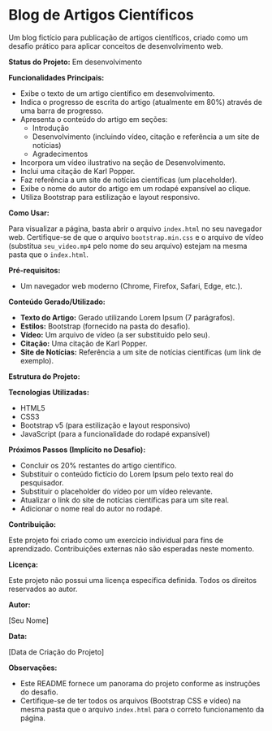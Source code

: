 # Blog de Artigos Científicos

Um blog fictício para publicação de artigos científicos, criado como um desafio prático para aplicar conceitos de desenvolvimento web.

**Status do Projeto:** Em desenvolvimento

**Funcionalidades Principais:**

* Exibe o texto de um artigo científico em desenvolvimento.
* Indica o progresso de escrita do artigo (atualmente em 80%) através de uma barra de progresso.
* Apresenta o conteúdo do artigo em seções:
    * Introdução
    * Desenvolvimento (incluindo vídeo, citação e referência a um site de notícias)
    * Agradecimentos
* Incorpora um vídeo ilustrativo na seção de Desenvolvimento.
* Inclui uma citação de Karl Popper.
* Faz referência a um site de notícias científicas (um placeholder).
* Exibe o nome do autor do artigo em um rodapé expansível ao clique.
* Utiliza Bootstrap para estilização e layout responsivo.

**Como Usar:**

Para visualizar a página, basta abrir o arquivo `index.html` no seu navegador web. Certifique-se de que o arquivo `bootstrap.min.css` e o arquivo de vídeo (substitua `seu_video.mp4` pelo nome do seu arquivo) estejam na mesma pasta que o `index.html`.

**Pré-requisitos:**

* Um navegador web moderno (Chrome, Firefox, Safari, Edge, etc.).

**Conteúdo Gerado/Utilizado:**

* **Texto do Artigo:** Gerado utilizando Lorem Ipsum (7 parágrafos).
* **Estilos:** Bootstrap (fornecido na pasta do desafio).
* **Vídeo:** Um arquivo de vídeo (a ser substituído pelo seu).
* **Citação:** Uma citação de Karl Popper.
* **Site de Notícias:** Referência a um site de notícias científicas (um link de exemplo).

**Estrutura do Projeto:**




**Tecnologias Utilizadas:**

* HTML5
* CSS3
* Bootstrap v5 (para estilização e layout responsivo)
* JavaScript (para a funcionalidade do rodapé expansível)

**Próximos Passos (Implícito no Desafio):**

* Concluir os 20% restantes do artigo científico.
* Substituir o conteúdo fictício do Lorem Ipsum pelo texto real do pesquisador.
* Substituir o placeholder do vídeo por um vídeo relevante.
* Atualizar o link do site de notícias científicas para um site real.
* Adicionar o nome real do autor no rodapé.

**Contribuição:**

Este projeto foi criado como um exercício individual para fins de aprendizado. Contribuições externas não são esperadas neste momento.

**Licença:**

Este projeto não possui uma licença específica definida. Todos os direitos reservados ao autor.

**Autor:**

[Seu Nome]

**Data:**

[Data de Criação do Projeto]

**Observações:**

* Este README fornece um panorama do projeto conforme as instruções do desafio.
* Certifique-se de ter todos os arquivos (Bootstrap CSS e vídeo) na mesma pasta que o arquivo `index.html` para o correto funcionamento da página.

